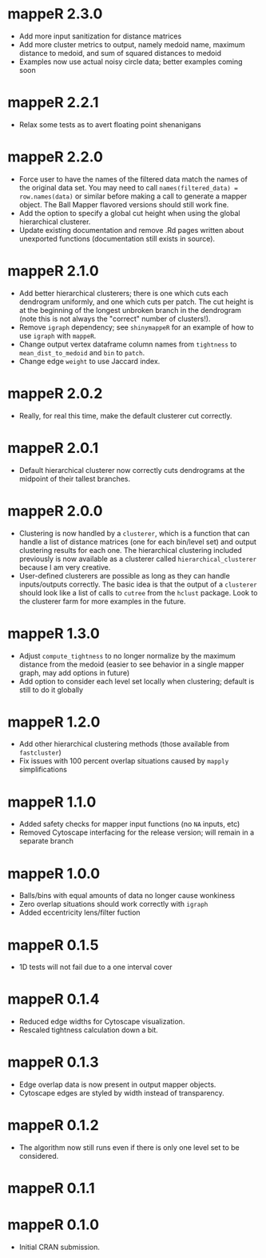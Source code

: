 # mappeR 2.3.0

* Add more input sanitization for distance matrices
* Add more cluster metrics to output, namely medoid name, maximum distance to medoid, and sum of squared distances to medoid
* Examples now use actual noisy circle data; better examples coming soon

# mappeR 2.2.1

* Relax some tests as to avert floating point shenanigans

# mappeR 2.2.0

* Force user to have the names of the filtered data match the names of the original data set. You may need to call `names(filtered_data) = row.names(data)` or similar before making a call to generate a mapper object. 
The Ball Mapper flavored versions should still work fine.
* Add the option to specify a global cut height when using the global hierarchical clusterer.
* Update existing documentation and remove .Rd pages written about unexported functions (documentation still exists in source).

# mappeR 2.1.0

* Add better hierarchical clusterers; there is one which cuts each dendrogram uniformly, and one which cuts per patch. The cut height is at the beginning of the longest unbroken branch in the dendrogram (note this is not always the "correct" number of clusters!).
* Remove `igraph` dependency; see `shinymappeR` for an example of how to use `igraph` with `mappeR`.
* Change output vertex dataframe column names from `tightness` to `mean_dist_to_medoid` and `bin` to `patch`.
* Change edge `weight` to use Jaccard index.

# mappeR 2.0.2

* Really, for real this time, make the default clusterer cut correctly.

# mappeR 2.0.1

* Default hierarchical clusterer now correctly cuts dendrograms at the midpoint of their tallest branches.

# mappeR 2.0.0

* Clustering is now handled by a `clusterer`, which is a function that can handle a list of distance matrices (one for each bin/level set) and output clustering results for each one. The hierarchical clustering included previously is now available as a clusterer called `hierarchical_clusterer` because I am very creative.
* User-defined clusterers are possible as long as they can handle inputs/outputs correctly. The basic idea is that the output of a `clusterer` should look like a list of calls to `cutree` from the `hclust` package. Look to the clusterer farm for more examples in the future.

# mappeR 1.3.0

* Adjust `compute_tightness` to no longer normalize by the maximum distance from the medoid (easier to see behavior in a single mapper graph, may add options in future)
* Add option to consider each level set locally when clustering; default is still to do it globally

# mappeR 1.2.0

* Add other hierarchical clustering methods (those available from `fastcluster`)
* Fix issues with 100 percent overlap situations caused by `mapply` simplifications

# mappeR 1.1.0

* Added safety checks for mapper input functions (no `NA` inputs, etc)
* Removed Cytoscape interfacing for the release version; will remain in a separate branch

# mappeR 1.0.0

* Balls/bins with equal amounts of data no longer cause wonkiness
* Zero overlap situations should work correctly with `igraph`
* Added eccentricity lens/filter fuction

# mappeR 0.1.5

* 1D tests will not fail due to a one interval cover

# mappeR 0.1.4

* Reduced edge widths for Cytoscape visualization.
* Rescaled tightness calculation down a bit.

# mappeR 0.1.3

* Edge overlap data is now present in output mapper objects.
* Cytoscape edges are styled by width instead of transparency.

# mappeR 0.1.2

* The algorithm now still runs even if there is only one level set to be considered.

# mappeR 0.1.1

# mappeR 0.1.0

* Initial CRAN submission.
